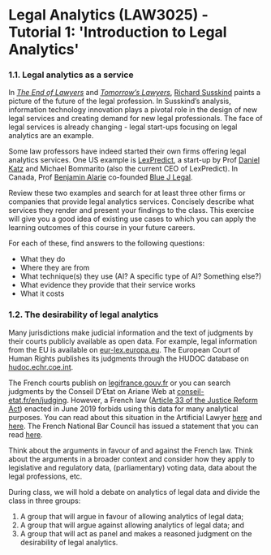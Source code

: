 # Legal Analytics (LAW3025) - Tutorial 1: 'Introduction to Legal Analytics'

### 1.1. Legal analytics as a service

In [*The End of Lawyers*](https://maastrichtuniversity.on.worldcat.org/oclc/688616368) and [*Tomorrow’s Lawyers*](https://maastrichtuniversity.on.worldcat.org/oclc/7372826061), [Richard Susskind](http://www.susskind.com/) paints a picture of the future of the legal profession. In Susskind’s analysis, information technology innovation plays a pivotal role in the design of new legal services and creating demand for new legal professionals. The face of legal services is already changing - legal start-ups focusing on legal analytics are an example.

Some law professors have indeed started their own firms offering legal analytics services. One US example is [LexPredict](https://www.lexpredict.com/), a start-up by Prof [Daniel Katz](http://www.danielmartinkatz.com/) and Michael Bommarito (also the current CEO of LexPredict). In Canada, Prof [Benjamin Alarie](https://www.law.utoronto.ca/faculty-staff/full-time-faculty/benjamin-alarie) co-founded [Blue J Legal](https://www.bluejlegal.com/). 

Review these two examples and search for at least three other firms or companies that provide legal analytics services. Concisely describe what services they render and present your findings to the class. This exercise will give you a good idea of existing use cases to which you can apply the learning outcomes of this course in your future careers.

For each of these, find answers to the following questions:
- What they do
- Where they are from
- What technique(s) they use (AI? A specific type of AI? Something else?)
- What evidence they provide that their service works
- What it costs

### 1.2. The desirability of legal analytics

Many jurisdictions make judicial information and the text of judgments by their courts publicly available as open data. For example, legal information from the EU is available on [eur-lex.europa.eu](https://eur-lex.europa.eu/). The European Court of Human Rights publishes its judgments through the HUDOC database on [hudoc.echr.coe.int](https://hudoc.echr.coe.int/). 

The French courts publish on [legifrance.gouv.fr](http://www.legifrance.gouv.fr/) or you can search judgments by the Conseil D’Etat on Ariane Web at [conseil-etat.fr/en/judging](https://www.conseil-etat.fr/en/judging). However, a French law ([Article 33 of the Justice Reform Act](https://www.legifrance.gouv.fr/eli/loi/2019/3/23/2019-222/jo/article_33)) enacted in June 2019 forbids using this data for many analytical purposes. You can read about this situation in the Artificial Lawyer [here](https://www.artificiallawyer.com/2019/06/04/france-bans-judge-analytics-5-years-in-prison-for-rule-breakers/) and [here](https://www.artificiallawyer.com/2019/07/01/now-french-lawyers-demand-statistical-data-ban-following-judges-move/). The French National Bar Council has issued a statement that you can read [here](https://www.cnb.avocat.fr/sites/default/files/cnb-re2019-06-15_open_datafinal.pdf).

Think about the arguments in favour of and against the French law. Think about the arguments in a broader context and consider how they apply to legislative and regulatory data, (parliamentary) voting data, data about the legal professions, etc.

During class, we will hold a debate on analytics of legal data and divide the class in three groups:

1. A group that will argue in favour of allowing analytics of legal data;
2. A group that will argue against allowing analytics of legal data; and
3. A group that will act as panel and makes a reasoned judgment on the desirability of legal analytics.
